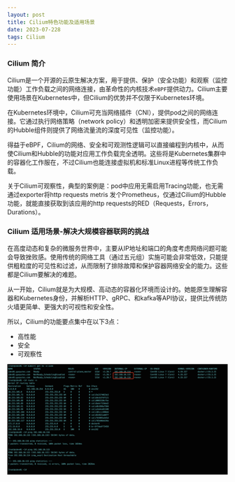 ```yaml
---
layout: post
title: Cilium特色功能及适用场景
date: 2023-07-228
tags: Cilium
---
```



### Cilium 简介
Cilium是一个开源的云原生解决方案，用于提供、保护（安全功能）和观察（监控功能）工作负载之间的网络连接，由革命性的内核技术`eBPF`提供动力。Cilium主要使用场景在Kubernetes中，但Cilium的优势并不仅限于Kubernetes环境。

在Kubernetes环境中，Cilium可充当网络插件（CNI），提供pod之间的网络连接。它通过执行网络策略（network policy）和透明加密来提供安全性，而Cilium的Hubble组件则提供了网络流量流的深度可见性（监控功能）。

得益于eBPF，Cilium的网络、安全和可观测性逻辑可以直接编程到内核中，从而使Cilium和Hubble的功能对应用工作负载完全透明。这些将是Kubernetes集群中的容器化工作服在，不过Cilium也能连接虚拟机和标准Linux进程等传统工作负载。

关于Cilium可观察性，典型的案例是：pod中应用无需启用Tracing功能，也无需通过exporter将http requests metris 发个Prometheus，仅通过Cilium的Hubble功能，就能直接获取到该应用的http requests的RED（Requests，Errors，Durations）。

### Cilium 适用场景-解决大规模容器联网的挑战
在高度动态和复杂的微服务世界中，主要从IP地址和端口的角度考虑网络问题可能会导致挫败感。使用传统的网络工具（通过五元组）实施可能会非常低效，只能提供粗粒度的可见性和过滤，从而限制了排除故障和保护容器网络安全的能力。这些都是Cilium要解决的难题。

从一开始，Cilium就是为大规模、高动态的容器化环境而设计的。她能原生理解容器和Kubernetes身份，并解析HTTP、gRPC、和kafka等API协议，提供比传统防火墙更简单、更强大的可视性和安全性。

所以，Cilium的功能要点集中在以下3点：
- 高性能
- 安全
- 可观察性

![](/images/posts/media/16799879216022.jpg)

